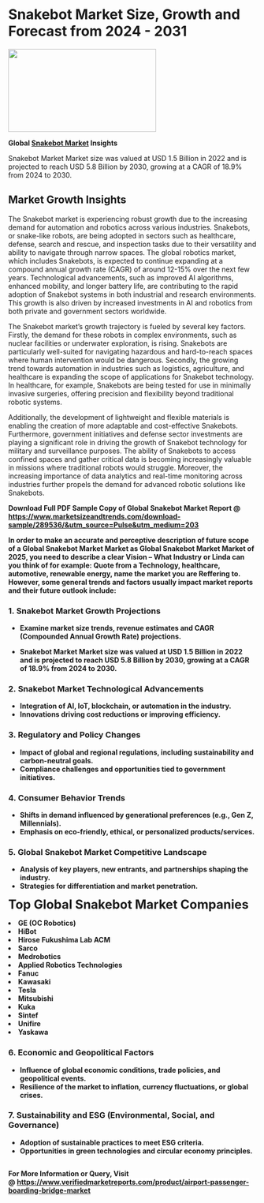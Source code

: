 <H1>Snakebot Market Size, Growth and Forecast from 2024 - 2031</H1><img class="aligncenter size-medium wp-image-584254" src="https://thirdeyenews.in/wp-content/uploads/2024/09/Global-Market-Research-300x168.jpeg" alt="" width="300" height="168" /><p><strong>Global&nbsp;<a href="https://www.marketsizeandtrends.com/download-sample/289536/&amp;utm_source=Pulse&amp;utm_medium=203">Snakebot Market</a> Insights</strong></p><p>Snakebot Market Market size was valued at USD 1.5 Billion in 2022 and is projected to reach USD 5.8 Billion by 2030, growing at a CAGR of 18.9% from 2024 to 2030.</p><p><h2>Market Growth Insights</h2> <p>The Snakebot market is experiencing robust growth due to the increasing demand for automation and robotics across various industries. Snakebots, or snake-like robots, are being adopted in sectors such as healthcare, defense, search and rescue, and inspection tasks due to their versatility and ability to navigate through narrow spaces. The global robotics market, which includes Snakebots, is expected to continue expanding at a compound annual growth rate (CAGR) of around 12-15% over the next few years. Technological advancements, such as improved AI algorithms, enhanced mobility, and longer battery life, are contributing to the rapid adoption of Snakebot systems in both industrial and research environments. This growth is also driven by increased investments in AI and robotics from both private and government sectors worldwide.</p> <p><strong></strong></p> <p>The Snakebot market’s growth trajectory is fueled by several key factors. Firstly, the demand for these robots in complex environments, such as nuclear facilities or underwater exploration, is rising. Snakebots are particularly well-suited for navigating hazardous and hard-to-reach spaces where human intervention would be dangerous. Secondly, the growing trend towards automation in industries such as logistics, agriculture, and healthcare is expanding the scope of applications for Snakebot technology. In healthcare, for example, Snakebots are being tested for use in minimally invasive surgeries, offering precision and flexibility beyond traditional robotic systems.</p> <p>Additionally, the development of lightweight and flexible materials is enabling the creation of more adaptable and cost-effective Snakebots. Furthermore, government initiatives and defense sector investments are playing a significant role in driving the growth of Snakebot technology for military and surveillance purposes. The ability of Snakebots to access confined spaces and gather critical data is becoming increasingly valuable in missions where traditional robots would struggle. Moreover, the increasing importance of data analytics and real-time monitoring across industries further propels the demand for advanced robotic solutions like Snakebots.</p> <p><strong></p><p><span class=""><strong>Download Full PDF Sample Copy of Global Snakebot Market Report</strong> @ <a href="https://www.marketsizeandtrends.com/download-sample/289536/&amp;utm_source=Pulse&amp;utm_medium=203" target="_blank">https://www.marketsizeandtrends.com/download-sample/289536/&amp;utm_source=Pulse&amp;utm_medium=203</a></span></p><p>In order to make an accurate and perceptive description of future scope of a Global&nbsp;Snakebot Market Market as Global&nbsp;Snakebot Market Market of 2025, you need to describe a clear Vision &ndash; What Industry or Linda can you think of for example: Quote from a Technology, healthcare, automotive, renewable energy, name the market you are Reffering to. However, some general trends and factors usually impact market reports and their future outlook include:</p><h3>1.&nbsp;<strong>Snakebot Market Growth Projections</strong></h3><ul><li>Examine market size trends, revenue estimates and CAGR (Compounded Annual Growth Rate) projections.</li><li><p>Snakebot Market Market size was valued at USD 1.5 Billion in 2022 and is projected to reach USD 5.8 Billion by 2030, growing at a CAGR of 18.9% from 2024 to 2030.</p></li></ul><h3>2.&nbsp;<strong>Snakebot Market Technological Advancements</strong></h3><ul><li>Integration of AI, IoT, blockchain, or automation in the industry.</li><li>Innovations driving cost reductions or improving efficiency.</li></ul><h3>3.&nbsp;<strong>Regulatory and Policy Changes</strong></h3><ul><li>Impact of global and regional regulations, including sustainability and carbon-neutral goals.</li><li>Compliance challenges and opportunities tied to government initiatives.</li></ul><h3>4.&nbsp;<strong>Consumer Behavior Trends</strong></h3><ul><li>Shifts in demand influenced by generational preferences (e.g., Gen Z, Millennials).</li><li>Emphasis on eco-friendly, ethical, or personalized products/services.</li></ul><h3>5.&nbsp;<strong>Global Snakebot Market Competitive Landscape</strong></h3><ul><li>Analysis of key players, new entrants, and partnerships shaping the industry.</li><li>Strategies for differentiation and market penetration.</li></ul><p data-pm-slice="1 1 []"><span style="color: inherit; font-family: inherit; font-size: 25px;">Top Global Snakebot Market Companies</span></p><div class="" data-test-id=""><p><li>GE (OC Robotics)</li><li> HiBot</li><li> Hirose Fukushima Lab ACM</li><li> Sarco</li><li> Medrobotics</li><li> Applied Robotics Technologies</li><li> Fanuc</li><li> Kawasaki</li><li> Tesla</li><li> Mitsubishi</li><li> Kuka</li><li> Sintef</li><li> Unifire</li><li> Yaskawa</li></p></div><h3>6.&nbsp;<strong>Economic and Geopolitical Factors</strong></h3><ul><li>Influence of global economic conditions, trade policies, and geopolitical events.</li><li>Resilience of the market to inflation, currency fluctuations, or global crises.</li></ul><h3>7.&nbsp;<strong>Sustainability and ESG (Environmental, Social, and Governance)</strong></h3><ul><li>Adoption of sustainable practices to meet ESG criteria.</li><li>Opportunities in green technologies and circular economy principles.</li></ul><h2><strong style="font-size: 14px;">For More Information or Query, Visit @&nbsp;</strong><a style="background-color: #ffffff; font-size: 14px;" href="https://www.marketsizeandtrends.com/report/snakebot-market/" target="_blank">https://www.verifiedmarketreports.com/product/airport-passenger-boarding-bridge-market</a></h2>
